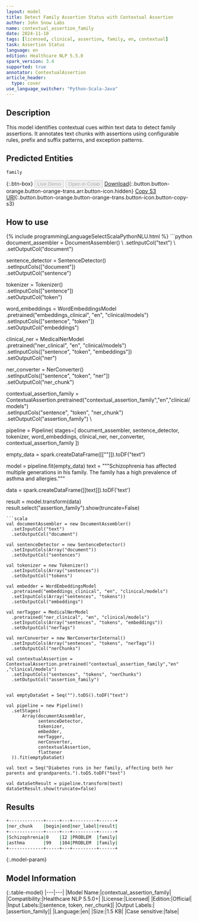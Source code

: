 ```yaml
---
layout: model
title: Detect Family Assertion Status with Contextual Assertion
author: John Snow Labs
name: contextual_assertion_family
date: 2024-11-10
tags: [licensed, clinical, assertion, family, en, contextual]
task: Assertion Status
language: en
edition: Healthcare NLP 5.5.0
spark_version: 3.4
supported: true
annotator: ContextualAssertion
article_header:
  type: cover
use_language_switcher: "Python-Scala-Java"
---
```


## Description

This model identifies contextual cues within text data to detect family assertions. It annotates text chunks with assertions using configurable rules, prefix and suffix patterns, and exception patterns.

## Predicted Entities

`family`

{:.btn-box}
<button class="button button-orange" disabled>Live Demo</button>
<button class="button button-orange" disabled>Open in Colab</button>
[Download](https://s3.amazonaws.com/auxdata.johnsnowlabs.com/clinical/models/contextual_assertion_family_en_5.5.0_3.4_1731268220170.zip){:.button.button-orange.button-orange-trans.arr.button-icon.hidden}
[Copy S3 URI](s3://auxdata.johnsnowlabs.com/clinical/models/contextual_assertion_family_en_5.5.0_3.4_1731268220170.zip){:.button.button-orange.button-orange-trans.button-icon.button-copy-s3}

## How to use



<div class="tabs-box" markdown="1">
{% include programmingLanguageSelectScalaPythonNLU.html %}
```python
document_assembler = DocumentAssembler() \
    .setInputCol("text") \
    .setOutputCol("document")

sentence_detector = SentenceDetector() \
    .setInputCols(["document"]) \
    .setOutputCol("sentence")

tokenizer = Tokenizer() \
    .setInputCols(["sentence"]) \
    .setOutputCol("token")

word_embeddings = WordEmbeddingsModel \
    .pretrained("embeddings_clinical", "en", "clinical/models") \
    .setInputCols(["sentence", "token"]) \
    .setOutputCol("embeddings")

clinical_ner = MedicalNerModel \
    .pretrained("ner_clinical", "en", "clinical/models") \
    .setInputCols(["sentence", "token", "embeddings"]) \
    .setOutputCol("ner")

ner_converter = NerConverter() \
    .setInputCols(["sentence", "token", "ner"]) \
    .setOutputCol("ner_chunk")

contextual_assertion_family = ContextualAssertion.pretrained("contextual_assertion_family","en","clinical/models")\
    .setInputCols("sentence", "token", "ner_chunk") \
    .setOutputCol("assertion_family") \


pipeline = Pipeline(
    stages=[
      document_assembler,
      sentence_detector,
      tokenizer,
      word_embeddings,
      clinical_ner,
      ner_converter,
      contextual_assertion_family
])

empty_data = spark.createDataFrame([[""]]).toDF("text")

model = pipeline.fit(empty_data)
text = """Schizophrenia has affected multiple generations in his family. The family has a high prevalence of asthma and allergies."""

data = spark.createDataFrame([[text]]).toDF('text')

result = model.transform(data)
result.select("assertion_family").show(truncate=False)
```
```scala
val documentAssembler = new DocumentAssembler()
  .setInputCol("text")
  .setOutputCol("document")

val sentenceDetector = new SentenceDetector()
  .setInputCols(Array("document"))
  .setOutputCol("sentences")

val tokenizer = new Tokenizer()
  .setInputCols(Array("sentences"))
  .setOutputCol("tokens")

val embedder = WordEmbeddingsModel
  .pretrained("embeddings_clinical", "en", "clinical/models")
  .setInputCols(Array("sentences", "tokens"))
  .setOutputCol("embeddings")

val nerTagger = MedicalNerModel
  .pretrained("ner_clinical", "en", "clinical/models")
  .setInputCols(Array("sentences", "tokens", "embeddings"))
  .setOutputCol("nerTags")

val nerConverter = new NerConverterInternal()
  .setInputCols(Array("sentences", "tokens", "nerTags"))
  .setOutputCol("nerChunks")

val contextualAssertion = ContextualAssertion.pretrained("contextual_assertion_family","en" ,"clinical/models")
  .setInputCols("sentences", "tokens", "nerChunks")
  .setOutputCol("assertion_family")


val emptyDataSet = Seq("").toDS().toDF("text")

val pipeline = new Pipeline()
  .setStages(
      Array(documentAssembler,
            sentenceDetector,
            tokenizer,
            embedder,
            nerTagger,
            nerConverter,
            contextualAssertion,
            flattener
  )).fit(emptyDataSet)

val text = Seq("Diabetes runs in her family, affecting both her parents and grandparents.").toDS.toDF("text")

val dataSetResult = pipeline.transform(text)
dataSetResult.show(truncate=false)
```
</div>

## Results

```bash
+-------------+-----+---+---------+------+
|ner_chunk    |begin|end|ner_label|result|
+-------------+-----+---+---------+------+
|Schizophrenia|0    |12 |PROBLEM  |family|
|asthma       |99   |104|PROBLEM  |family|
+-------------+-----+---+---------+------+
```

{:.model-param}
## Model Information

{:.table-model}
|---|---|
|Model Name:|contextual_assertion_family|
|Compatibility:|Healthcare NLP 5.5.0+|
|License:|Licensed|
|Edition:|Official|
|Input Labels:|[sentence, token, ner_chunk]|
|Output Labels:|[assertion_family]|
|Language:|en|
|Size:|1.5 KB|
|Case sensitive:|false|